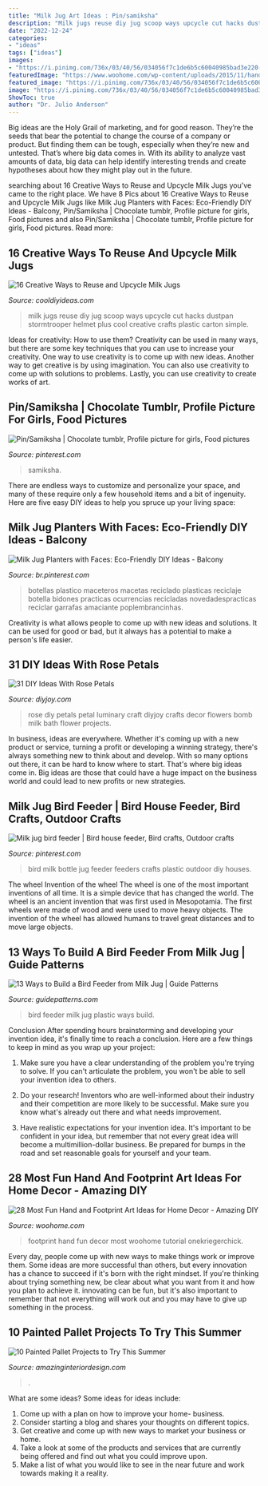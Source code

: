 ```yaml
---
title: "Milk Jug Art Ideas : Pin/samiksha"
description: "Milk jugs reuse diy jug scoop ways upcycle cut hacks dustpan stormtrooper helmet plus cool creative crafts plastic carton simple"
date: "2022-12-24"
categories:
- "ideas"
tags: ["ideas"]
images:
- "https://i.pinimg.com/736x/03/40/56/034056f7c1de6b5c60040985bad3e220--bird-crafts-outdoor-crafts.jpg"
featuredImage: "https://www.woohome.com/wp-content/uploads/2015/11/hand-and-footprint-art-woohome-14.jpg"
featured_image: "https://i.pinimg.com/736x/03/40/56/034056f7c1de6b5c60040985bad3e220--bird-crafts-outdoor-crafts.jpg"
image: "https://i.pinimg.com/736x/03/40/56/034056f7c1de6b5c60040985bad3e220--bird-crafts-outdoor-crafts.jpg"
ShowToc: true
author: "Dr. Julio Anderson"
---
```



Big ideas are the Holy Grail of marketing, and for good reason. They’re the seeds that bear the potential to change the course of a company or product. But finding them can be tough, especially when they’re new and untested. That’s where big data comes in. With its ability to analyze vast amounts of data, big data can help identify interesting trends and create hypotheses about how they might play out in the future.

	

		
searching about 16 Creative Ways to Reuse and Upcycle Milk Jugs you've came to the right place. We have 8 Pics about 16 Creative Ways to Reuse and Upcycle Milk Jugs like Milk Jug Planters with Faces: Eco-Friendly DIY Ideas - Balcony, Pin/Samiksha | Chocolate tumblr, Profile picture for girls, Food pictures and also Pin/Samiksha | Chocolate tumblr, Profile picture for girls, Food pictures. Read more:
		
    
## 16 Creative Ways To Reuse And Upcycle Milk Jugs

<img loading=lazy src="http://cooldiyideas.com/wp-content/uploads/2015/06/Scoops-and-Dustpans.jpg" onerror="this.onerror=null;this.src='https://tse3.mm.bing.net/th?id=OIP.oOysujiMQUmNj3iugG7WwAHaDy&amp;pid=15.1';" alt="16 Creative Ways to Reuse and Upcycle Milk Jugs">

_Source: cooldiyideas.com_

>milk jugs reuse diy jug scoop ways upcycle cut hacks dustpan stormtrooper helmet plus cool creative crafts plastic carton simple. 

	

Ideas for creativity: How to use them?
Creativity can be used in many ways, but there are some key techniques that you can use to increase your creativity. One way to use creativity is to come up with new ideas. Another way to get creative is by using imagination. You can also use creativity to come up with solutions to problems. Lastly, you can use creativity to create works of art.

    
## Pin/Samiksha | Chocolate Tumblr, Profile Picture For Girls, Food Pictures

<img loading=lazy src="https://i.pinimg.com/736x/4b/29/da/4b29dab51dc5df1984450acb4488bdd6.jpg" onerror="this.onerror=null;this.src='https://tse3.mm.bing.net/th?id=OIP.dF8Df8ya6Dn6zAjmnh4ImQHaNK&amp;pid=15.1';" alt="Pin/Samiksha | Chocolate tumblr, Profile picture for girls, Food pictures">

_Source: pinterest.com_

>samiksha. 

	

There are endless ways to customize and personalize your space, and many of these require only a few household items and a bit of ingenuity. Here are five easy DIY ideas to help you spruce up your living space: 

    
## Milk Jug Planters With Faces: Eco-Friendly DIY Ideas - Balcony

<img loading=lazy src="https://i.pinimg.com/736x/15/54/36/15543697e3c2f9a68e4c78bf69f004aa.jpg" onerror="this.onerror=null;this.src='https://tse3.mm.bing.net/th?id=OIP.WX7qHiBGzviQe069jjwlOgHaJ4&amp;pid=15.1';" alt="Milk Jug Planters with Faces: Eco-Friendly DIY Ideas - Balcony">

_Source: br.pinterest.com_

>botellas plastico maceteros macetas reciclado plasticas reciclaje botella bidones practicas ocurrencias recicladas novedadespracticas reciclar garrafas amaciante poplembrancinhas. 

	

Creativity is what allows people to come up with new ideas and solutions. It can be used for good or bad, but it always has a potential to make a person's life easier.

    
## 31 DIY Ideas With Rose Petals

<img loading=lazy src="https://diyjoy.com/wp-content/uploads/2017/03/DIY-Rose-Petal-Luminary.jpg" onerror="this.onerror=null;this.src='https://tse4.mm.bing.net/th?id=OIP.7ToeaPa5BtrHGrbQN0_qiAHaSh&amp;pid=15.1';" alt="31 DIY Ideas With Rose Petals">

_Source: diyjoy.com_

>rose diy petals petal luminary craft diyjoy crafts decor flowers bomb milk bath flower projects. 

	

In business, ideas are everywhere. Whether it's coming up with a new product or service, turning a profit or developing a winning strategy, there's always something new to think about and develop. With so many options out there, it can be hard to know where to start. That's where big ideas come in. Big ideas are those that could have a huge impact on the business world and could lead to new profits or new strategies.

    
## Milk Jug Bird Feeder | Bird House Feeder, Bird Crafts, Outdoor Crafts

<img loading=lazy src="https://i.pinimg.com/736x/03/40/56/034056f7c1de6b5c60040985bad3e220--bird-crafts-outdoor-crafts.jpg" onerror="this.onerror=null;this.src='https://tse2.mm.bing.net/th?id=OIP.JvVInCgThvtJun1ffRnumgHaJ3&amp;pid=15.1';" alt="Milk jug bird feeder | Bird house feeder, Bird crafts, Outdoor crafts">

_Source: pinterest.com_

>bird milk bottle jug feeder feeders crafts plastic outdoor diy houses. 

	

The wheel
Invention of the wheel
The wheel is one of the most important inventions of all time. It is a simple device that has changed the world. The wheel is an ancient invention that was first used in Mesopotamia. The first wheels were made of wood and were used to move heavy objects. The invention of the wheel has allowed humans to travel great distances and to move large objects.

    
## 13 Ways To Build A Bird Feeder From Milk Jug | Guide Patterns

<img loading=lazy src="http://www.guidepatterns.com/wp-content/uploads/2016/08/Plastic-Milk-Jug-Bird-Feeder.jpg" onerror="this.onerror=null;this.src='https://tse2.mm.bing.net/th?id=OIP.ikGdMQ9B9fZiqLqdXoNDOgAAAA&amp;pid=15.1';" alt="13 Ways to Build a Bird Feeder from Milk Jug | Guide Patterns">

_Source: guidepatterns.com_

>bird feeder milk jug plastic ways build. 

	

Conclusion
After spending hours brainstorming and developing your invention idea, it's finally time to reach a conclusion. Here are a few things to keep in mind as you wrap up your project:
1. Make sure you have a clear understanding of the problem you're trying to solve. If you can't articulate the problem, you won't be able to sell your invention idea to others.

2. Do your research! Inventors who are well-informed about their industry and their competition are more likely to be successful. Make sure you know what's already out there and what needs improvement.

3. Have realistic expectations for your invention idea. It's important to be confident in your idea, but remember that not every great idea will become a multimillion-dollar business. Be prepared for bumps in the road and set reasonable goals for yourself and your team.

    
## 28 Most Fun Hand And Footprint Art Ideas For Home Decor - Amazing DIY

<img loading=lazy src="https://www.woohome.com/wp-content/uploads/2015/11/hand-and-footprint-art-woohome-14.jpg" onerror="this.onerror=null;this.src='https://tse4.mm.bing.net/th?id=OIP.WNmWS23MDGen7kpvKoK3nAHaLH&amp;pid=15.1';" alt="28 Most Fun Hand and Footprint Art Ideas for Home Decor - Amazing DIY">

_Source: woohome.com_

>footprint hand fun decor most woohome tutorial onekriegerchick. 

	

Every day, people come up with new ways to make things work or improve them. Some ideas are more successful than others, but every innovation has a chance to succeed if it's born with the right mindset. If you're thinking about trying something new, be clear about what you want from it and how you plan to achieve it. innovating can be fun, but it's also important to remember that not everything will work out and you may have to give up something in the process.

    
## 10 Painted Pallet Projects To Try This Summer

<img loading=lazy src="https://www.amazinginteriordesign.com/wp-content/uploads/2017/05/10-Painted-Pallet-Projects-to-Try-This-Summer-5.jpg" onerror="this.onerror=null;this.src='https://tse1.mm.bing.net/th?id=OIP.HQplRwlKsKAvzZHv1iylAwHaPY&amp;pid=15.1';" alt="10 Painted Pallet Projects to Try This Summer">

_Source: amazinginteriordesign.com_

>. 

	

What are some ideas?
Some ideas for ideas include:
1. Come up with a plan on how to improve your home- business. 
2. Consider starting a blog and shares your thoughts on different topics. 
3. Get creative and come up with new ways to market your business or home. 
4. Take a look at some of the products and services that are currently being offered and find out what you could improve upon. 
5. Make a list of what you would like to see in the near future and work towards making it a reality. 

